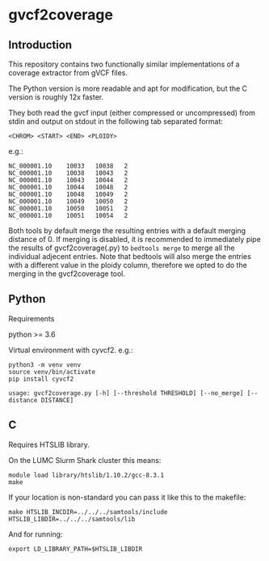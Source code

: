 # gvcf2coverage

## Introduction

This repository contains two functionally similar implementations of a coverage
extractor from gVCF files.

The Python version is more readable and apt for modification, but the C version
is roughly 12x faster.

They both read the gvcf input (either compressed or uncompressed) from stdin
and output on stdout in the following tab separated format:

`<CHROM> <START> <END> <PLOIDY>`

e.g.:
```
NC_000001.10    10033   10038   2
NC_000001.10    10038   10043   2
NC_000001.10    10043   10044   2
NC_000001.10    10044   10048   2
NC_000001.10    10048   10049   2
NC_000001.10    10049   10050   2
NC_000001.10    10050   10051   2
NC_000001.10    10051   10054   2
```


Both tools by default merge the resulting entries with a default merging
distance of 0.  If merging is disabled, it is recommended to immediately pipe
the results of gvcf2coverage(.py) to `bedtools merge` to merge all the
individual adjecent entries. Note that bedtools will also merge the entries
with a different value in the ploidy column, therefore we opted to do the
merging in the gvcf2coverage tool.

## Python

Requirements

python >= 3.6

Virtual environment with cyvcf2.
e.g.:
```
python3 -m venv venv
source venv/bin/activate
pip install cyvcf2
```

```
usage: gvcf2coverage.py [-h] [--threshold THRESHOLD] [--no_merge] [--distance DISTANCE]
```


## C

Requires HTSLIB library.


On the LUMC Slurm Shark cluster this means:
```
module load library/htslib/1.10.2/gcc-8.3.1
make
```

If your location is non-standard you can pass it like this to the makefile:
```
make HTSLIB_INCDIR=../../../samtools/include HTSLIB_LIBDIR=../../../samtools/lib
```

And for running:
```
export LD_LIBRARY_PATH=$HTSLIB_LIBDIR
```
